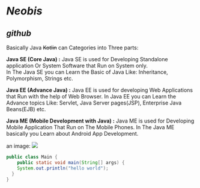# **_Neobis_**
## *github*

Basically Java ~~Kotlin~~ can Categories into Three parts:

**Java SE (Core Java) :** Java  SE is used for Developing 
Standalone application Or System Software that Run on System only.  
In The Java SE you can Learn the Basic  of Java Like: Inheritance, 
Polymorphism, Strings etc.

**Java EE (Advance Java) :** Java EE is used for developing Web 
Applications that Run with the help of Web Browser.  In Java EE you 
can Learn the Advance topics Like:  Servlet,  Java Server pages(JSP), 
Enterprise Java Beans(EJB) etc.

**Java ME (Mobile Development with Java) :** Java ME is used for 
Developing Mobile Application That Run on The Mobile Phones. In The 
Java ME basically you Learn about Android App Development.

an image: 
![](https://www.google.com/url?sa=i&source=images&cd=&ved=2ahUKEwiIpcLPjIHnAhUDxMQBHWuVACwQjRx6BAgBEAQ&url=https%3A%2F%2Fru.wikipedia.org%2Fwiki%2FJava&psig=AOvVaw1MQnKJ9g47krpraVv-ZTWG&ust=1579022840573098)

```java
public class Main {
    public static void main(String[] args) {
    System.out.println("hello world");
  }
}
```
